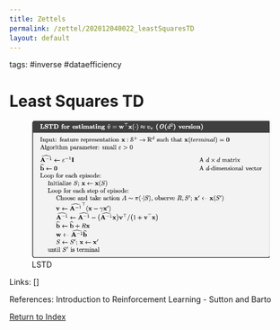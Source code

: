 ```yaml
---
title: Zettels
permalink: /zettel/202012040022_leastSquaresTD
layout: default
---
```

tags: #inverse #dataefficiency

# Least Squares TD

<figure>
  <img src="/Images/ReinforcementLearning/LSTDVOdTwo.png"
     alt="ALT"
     class="centerImage"
     style="width: 700px;" />
  <figcaption> LSTD </figcaption>     
</figure>

Links: []

References: Introduction to Reinforcement Learning - Sutton and Barto

[Return to Index](index)